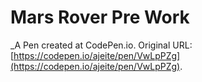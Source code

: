 # Mars Rover Pre Work
 _A Pen created at CodePen.io. Original URL: [https://codepen.io/ajeite/pen/VwLpPZg](https://codepen.io/ajeite/pen/VwLpPZg).

 